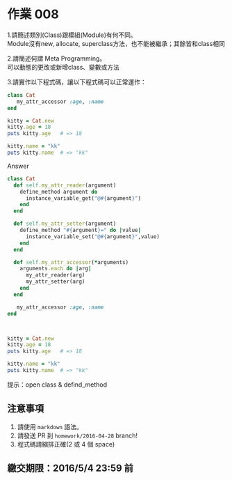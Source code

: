 # 作業 008

1.請簡述類別(Class)跟模組(Module)有何不同。  
Module沒有new, allocate, superclass方法，也不能被繼承；其餘皆和class相同

2.請簡述何謂 Meta Programming。  
可以動態的更改或新增class、變數或方法

3.請實作以下程式碼，讓以下程式碼可以正常運作：

```ruby
class Cat
   my_attr_accessor :age, :name
end

kitty = Cat.new
kitty.age = 18
puts kitty.age   # => 18

kitty.name = "kk"
puts kitty.name  # => "kk"
```
Answer
```ruby
class Cat
  def self.my_attr_reader(argument)
    define_method argument do
      instance_variable_get("@#{argument}")    	
    end
  end

  def self.my_attr_setter(argument)
  	define_method "#{argument}=" do |value|
      instance_variable_set("@#{argument}",value)
  	end
  end

  def self.my_attr_accessor(*arguments)
    arguments.each do |arg|
      my_attr_reader(arg)
      my_attr_setter(arg)
    end
  end

   my_attr_accessor :age, :name
end



kitty = Cat.new
kitty.age = 18
puts kitty.age   # => 18

kitty.name = "kk"
puts kitty.name  # => "kk"
```

提示：open class & defind_method

## 注意事項

1. 請使用 `markdown` 語法。
2. 請發送 PR 到 `homework/2016-04-28` branch!
3. 程式碼請縮排正確(2 或 4 個 space)

## 繳交期限：2016/5/4 23:59 前

